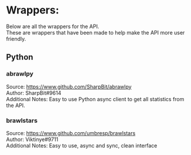 # Wrappers:
Below are all the wrappers for the API.    
These are wrappers that have been made to help make the API more user friendly.

## Python
### abrawlpy
Source: https://www.github.com/SharpBit/abrawlpy    
Author: SharpBit#9614    
Additional Notes: Easy to use Python async client to get all statistics from the API.

### brawlstars
Source: https://www.github.com/umbresp/brawlstars    
Author: Viktinye#9711    
Additional Notes: Easy to use, async and sync, clean interface
